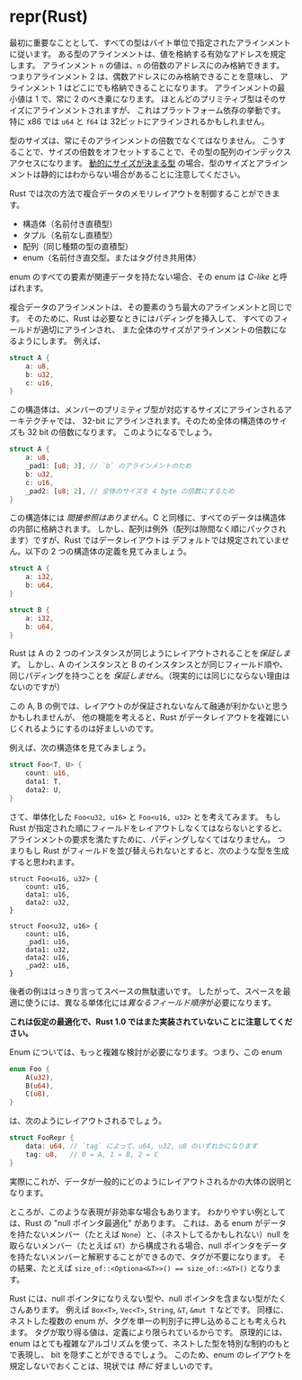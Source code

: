 # repr(Rust)

<!--
First and foremost, all types have an alignment specified in bytes. The
alignment of a type specifies what addresses are valid to store the value at. A
value of alignment `n` must only be stored at an address that is a multiple of
`n`. So alignment 2 means you must be stored at an even address, and 1 means
that you can be stored anywhere. Alignment is at least 1, and always a power of
2. Most primitives are generally aligned to their size, although this is
platform-specific behavior. In particular, on x86 `u64` and `f64` may be only
aligned to 32 bits.
-->

最初に重要なこととして、すべての型はバイト単位で指定されたアラインメントに従います。
ある型のアラインメントは、値を格納する有効なアドレスを規定します。
アラインメント `n` の値は、`n` の倍数のアドレスにのみ格納できます。
つまりアラインメント 2 は、偶数アドレスにのみ格納できることを意味し、
アラインメント 1 はどこにでも格納できることになります。
アラインメントの最小値は 1 で、常に 2 のべき乗になります。
ほとんどのプリミティブ型はそのサイズにアラインメントされますが、
これはプラットフォーム依存の挙動です。
特に x86 では `u64` と `f64` は 32ビットにアラインされるかもしれません。

<!--
A type's size must always be a multiple of its alignment. This ensures that an
array of that type may always be indexed by offsetting by a multiple of its
size. Note that the size and alignment of a type may not be known
statically in the case of [dynamically sized types][dst].
-->

型のサイズは、常にそのアラインメントの倍数でなくてはなりません。
こうすることで、サイズの倍数をオフセットすることで、その型の配列のインデックスアクセスになります。
[動的にサイズが決まる型][dst] の場合、型のサイズとアラインメントは静的にはわからない場合があることに注意してください。

<!--
Rust gives you the following ways to lay out composite data:
-->

Rust では次の方法で複合データのメモリレイアウトを制御することができます。

<!--
* structs (named product types)
* tuples (anonymous product types)
* arrays (homogeneous product types)
* enums (named sum types -- tagged unions)
-->

* 構造体（名前付き直積型）
* タプル（名前なし直積型）
* 配列（同じ種類の型の直積型）
* enum（名前付き直交型。またはタグ付き共用体）

<!--
An enum is said to be *C-like* if none of its variants have associated data.
-->

enum のすべての要素が関連データを持たない場合、その enum は *C-like* と呼ばれます。

<!--
Composite structures will have an alignment equal to the maximum
of their fields' alignment. Rust will consequently insert padding where
necessary to ensure that all fields are properly aligned and that the overall
type's size is a multiple of its alignment. For instance:
-->

複合データのアラインメントは、その要素のうち最大のアラインメントと同じです。
そのために、Rust は必要なときにはパディングを挿入して、
すべてのフィールドが適切にアラインされ、
また全体のサイズがアラインメントの倍数になるようにします。
例えば、

```rust
struct A {
    a: u8,
    b: u32,
    c: u16,
}
```

<!--
will be 32-bit aligned on an architecture that aligns these primitives to their
respective sizes. The whole struct will therefore have a size that is a multiple
of 32-bits. It will potentially become:
-->

この構造体は、メンバーのプリミティブ型が対応するサイズにアラインされるアーキテクチャでは、
32-bit にアラインされます。そのため全体の構造体のサイズも 32 bit の倍数になります。
このようになるでしょう。

```rust
struct A {
    a: u8,
    _pad1: [u8; 3], // `b` のアラインメントのため
    b: u32,
    c: u16,
    _pad2: [u8; 2], // 全体のサイズを 4 byte の倍数にするため
}
```

<!--
There is *no indirection* for these types; all data is stored within the struct,
as you would expect in C. However with the exception of arrays (which are
densely packed and in-order), the layout of data is not by default specified in
Rust. Given the two following struct definitions:
-->

この構造体には *間接参照はありません*。C と同様に、すべてのデータは構造体の内部に格納されます。
しかし、配列は例外（配列は隙間なく順にパックされます）ですが、Rust ではデータレイアウトは
デフォルトでは規定されていません。以下の 2 つの構造体の定義を見てみましょう。

```rust
struct A {
    a: i32,
    b: u64,
}

struct B {
    a: i32,
    b: u64,
}
```

<!--
Rust *does* guarantee that two instances of A have their data laid out in
exactly the same way. However Rust *does not* currently guarantee that an
instance of A has the same field ordering or padding as an instance of B, though
in practice there's no reason why they wouldn't.
-->

Rust は A の 2 つのインスタンスが同じようにレイアウトされることを*保証します*。
しかし、A のインスタンスと B のインスタンスとが同じフィールド順や、同じパディングを持つことを
*保証しません*。（現実的には同じにならない理由はないのですが）

<!--
With A and B as written, this point would seem to be pedantic, but several other
features of Rust make it desirable for the language to play with data layout in
complex ways.
-->

この A, B の例では、レイアウトのが保証されないなんて融通が利かないと思うかもしれませんが、
他の機能を考えると、Rust がデータレイアウトを複雑にいじくれるようにするのは好ましいのです。

<!--
For instance, consider this struct:
-->

例えば、次の構造体を見てみましょう。

```rust
struct Foo<T, U> {
    count: u16,
    data1: T,
    data2: U,
}
```

<!--
Now consider the monomorphizations of `Foo<u32, u16>` and `Foo<u16, u32>`. If
Rust lays out the fields in the order specified, we expect it to pad the
values in the struct to satisfy their alignment requirements. So if Rust
didn't reorder fields, we would expect it to produce the following:
-->

さて、単体化した `Foo<u32, u16>` と `Foo<u16, u32>` とを考えてみます。
もし Rust が指定された順にフィールドをレイアウトしなくてはならないとすると、
アラインメントの要求を満たすために、パディングしなくてはなりません。
つまりもし Rust がフィールドを並び替えられないとすると、次のような型を生成すると思われます。

```rust,ignore
struct Foo<u16, u32> {
    count: u16,
    data1: u16,
    data2: u32,
}

struct Foo<u32, u16> {
    count: u16,
    _pad1: u16,
    data1: u32,
    data2: u16,
    _pad2: u16,
}
```

<!--
The latter case quite simply wastes space. An optimal use of space therefore
requires different monomorphizations to have *different field orderings*.
-->

後者の例ははっきり言ってスペースの無駄遣いです。
したがって、スペースを最適に使うには、異なる単体化には*異なるフィールド順序*が必要になります。

<!--
**Note: this is a hypothetical optimization that is not yet implemented in Rust
1.0**
-->

**これは仮定の最適化で、Rust 1.0 ではまた実装されていないことに注意してください。**

<!--
Enums make this consideration even more complicated. Naively, an enum such as:
-->

Enum については、もっと複雑な検討が必要になります。つまり、この enum

```rust
enum Foo {
    A(u32),
    B(u64),
    C(u8),
}
```

<!--
would be laid out as:
-->

は、次のようにレイアウトされるでしょう。

```rust
struct FooRepr {
    data: u64, // `tag` によって、u64, u32, u8 のいずれかになります
    tag: u8,   // 0 = A, 1 = B, 2 = C
}
```

<!--
And indeed this is approximately how it would be laid out in general (modulo the
size and position of `tag`).
-->

実際にこれが、データが一般的にどのようにレイアウトされるかの大体の説明となります。

<!--
However there are several cases where such a representation is inefficient. The
classic case of this is Rust's "null pointer optimization": an enum consisting
of a single outer unit variant (e.g. `None`) and a (potentially nested) non-
nullable pointer variant (e.g. `&T`) makes the tag unnecessary, because a null
pointer value can safely be interpreted to mean that the unit variant is chosen
instead. The net result is that, for example, `size_of::<Option<&T>>() ==
size_of::<&T>()`.
-->

ところが、このような表現が非効率な場合もあります。
わかりやすい例としては、Rust の "null ポインタ最適化" があります。
これは、ある enum がデータを持たないメンバー（たとえば `None`）と、（ネストしてるかもしれない）null を取らないメンバー（たとえば `&T`）から構成される場合、null ポインタをデータを持たないメンバーと解釈することができるので、タグが不要になります。
その結果、たとえば `size_of::<Optiona<&T>>() == size_of::<&T>()` となります。

<!--
There are many types in Rust that are, or contain, non-nullable pointers such as
`Box<T>`, `Vec<T>`, `String`, `&T`, and `&mut T`. Similarly, one can imagine
nested enums pooling their tags into a single discriminant, as they are by
definition known to have a limited range of valid values. In principle enums could
use fairly elaborate algorithms to cache bits throughout nested types with
special constrained representations. As such it is *especially* desirable that
we leave enum layout unspecified today.
-->

Rust には、null ポインタになりえない型や、null ポインタを含まない型がたくさんあります。
例えば `Box<T>`, `Vec<T>`, `String`, `&T`, `&mut T` などです。
同様に、ネストした複数の enum が、タグを単一の判別子に押し込めることも考えられます。
タグが取り得る値は、定義により限られているからです。
原理的には、enum はとても複雑なアルゴリズムを使って、ネストした型を特別な制約のもとで表現し、
bit を隠すことができるでしょう。
このため、enum のレイアウトを規定しないでおくことは、現状では *特に* 好ましいのです。


[dst]: exotic-sizes.html#dynamically-sized-types-dsts

